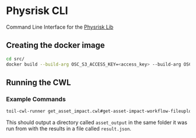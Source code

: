 # Physrisk CLI

Command Line Interface for the [Physrisk Lib](https://github.com/os-climate/physrisk)

## Creating the docker image

```bash
cd src/
docker build --build-arg OSC_S3_ACCESS_KEY=<access_key> --build-arg OSC_S3_SECRET_KEY=<secret_key> -t physrisk-cli:0.1 .
```

## Running the CWL

### Example Commands

```bash
toil-cwl-runner get_asset_impact.cwl#get-asset-impact-workflow-fileupload --json_file='https://raw.githubusercontent.com/sparkgeo/physrisk-cli/refs/heads/368-workflow-scalability---data-input-via-s3/documentation/realestate_assets.geojson'
```

This should output a directory called `asset_output` in the same folder it was run from with the results in a file called `result.json`.